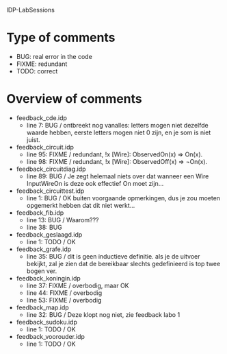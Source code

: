 IDP-LabSessions
# Type of comments
- BUG: real error in the code
- FIXME: redundant
- TODO: correct
# Overview of comments
- feedback_cde.idp
    - line 7: BUG / ontbreekt nog vanalles: letters mogen niet dezelfde waarde hebben, eerste letters mogen niet 0 zijn, en je som is niet juist.
- feedback_circuit.idp
    - line 95: FIXME / redundant, !x [Wire]: ObservedOn(x) => On(x).
    - line 98: FIXME / redundant, !x [Wire]: ObservedOff(x) => ¬On(x).
- feedback_circuitdiag.idp
    - line 89: BUG / Je zegt helemaal niets over dat wanneer een Wire InputWireOn is deze ook effectief On moet zijn...
- feedback_circuittest.idp
    - line 1: BUG / OK buiten voorgaande opmerkingen, dus je zou moeten opgemerkt hebben dat dit niet werkt...
- feedback_fib.idp
    - line 13: BUG / Waarom???
    - line 38: BUG 
- feedback_geslaagd.idp
    - line 1: TODO / OK
- feedback_grafe.idp
    - line 35: BUG / dit is geen inductieve definitie. als je de uitvoer bekijkt, zal je zien dat de bereikbaar slechts gedefinieerd is top twee bogen ver.
- feedback_koningin.idp
    - line 37: FIXME / overbodig, maar OK
    - line 44: FIXME / overbodig
    - line 53: FIXME / overbodig
- feedback_map.idp
    - line 32: BUG / Deze klopt nog niet, zie feedback labo 1
- feedback_sudoku.idp
    - line 1: TODO / OK
- feedback_voorouder.idp
    - line 1: TODO / OK